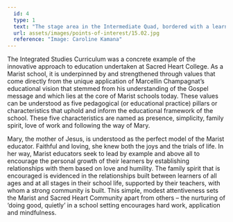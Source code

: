 ```yaml
---
  id: 4
  type: 1
  text: "The stage area in the Intermediate Quad, bordered with a learner created mosaic listing the five Marist pedagogical pillars."
  url: assets/images/points-of-interest/15.02.jpg
  reference: "Image: Caroline Kamana"
---
```

The Integrated Studies Curriculum was a concrete example of the innovative approach to education undertaken at Sacred Heart College. As a Marist school, it is underpinned by and strengthened through values that come directly from the unique application of Marcellin Champagnat’s educational vision that stemmed from his understanding of the Gospel message and which lies at the core of Marist schools today. These values can be understood as five pedagogical (or educational practice) pillars or characteristics that uphold and inform the educational framework of the school. These five characteristics are named as presence, simplicity, family spirit, love of work and following the way of Mary. 

Mary, the mother of Jesus, is understood as the perfect model of the Marist educator. Faithful and loving, she knew both the joys and the trials of life. In her way, Marist educators seek to lead by example and above all to encourage the personal growth of their learners by establishing relationships with them based on love and humility. The family spirit that is encouraged is evidenced in the relationships built between learners of all ages and at all stages in their school life, supported by their teachers, with whom a strong community is built. This simple, modest attentiveness sets the Marist and Sacred Heart Community apart from others – the nurturing of ‘doing good, quietly’ in a school setting encourages hard work, application and mindfulness.  
